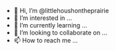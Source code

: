 - 👋 Hi, I’m @littlehoushontheprairie
- 👀 I’m interested in ...
- 🌱 I’m currently learning ...
- 💞️ I’m looking to collaborate on ...
- 📫 How to reach me ...

<!---
littlehoushontheprairie/littlehoushontheprairie is a ✨ special ✨ repository because its `README.md` (this file) appears on your GitHub profile.
You can click the Preview link to take a look at your changes.
--->
